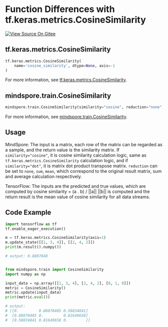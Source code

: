 # Function Differences with tf.keras.metrics.CosineSimilarity

[![View Source On Gitee](https://mindspore-website.obs.cn-north-4.myhuaweicloud.com/website-images/r2.0/resource/_static/logo_source_en.png)](https://gitee.com/mindspore/docs/blob/r2.0/docs/mindspore/source_en/note/api_mapping/tensorflow_diff/metricCosineSim.md)

## tf.keras.metrics.CosineSimilarity

```python
tf.keras.metrics.CosineSimilarity(
    name='cosine_similarity', dtype=None, axis=-1
)
```

For more information, see [tf.keras.metrics.CosineSimilarity](https://tensorflow.google.cn/versions/r1.15/api_docs/python/tf/keras/metrics/CosineSimilarity).

## mindspore.train.CosineSimilarity

```python
mindspore.train.CosineSimilarity(similarity="cosine", reduction="none", zero_diagonal=True)
```

For more information, see [mindspore.train.CosineSimilarity](https://www.mindspore.cn/docs/en/r2.0/api_python/train/mindspore.train.CosineSimilarity.html#mindspore.train.CosineSimilarity).

## Usage

MindSpore: The input is a matrix, each row of the matrix can be regarded as a sample, and the return value is the similarity matrix. If `similarity="cosine"`, it is cosine similarity calculation logic, same as `tf.keras.metrics.CosineSimilarity` calculation logic, and if `similarity="dot"`, it is matrix dot product transpose matrix. `reduction` can be set to `none`, `sum`, `mean`, which correspond to the original result matrix, sum and average calculation respectively.

TensorFlow: The inputs are the predicted and true values, which are computed by cosine similarity = (a . b) / ||a|| ||b|| is computed and the return result is the mean value of cosine similarity for all data streams.

## Code Example

```python
import tensorflow as tf
tf.enable_eager_execution()

m = tf.keras.metrics.CosineSimilarity(axis=1)
m.update_state([[1, 3, 4]], [[2, 4, 2]])
print(m.result().numpy())

# output: 0.8807048


from mindspore.train import CosineSimilarity
import numpy as np

input_data = np.array([[1, 3, 4], [2, 4, 2], [0, 1, 0]])
metric = CosineSimilarity()
metric.update(input_data)
print(metric.eval())

# output:
# [[0.         0.88070485 0.58834841]
#  [0.88070485 0.         0.81649658]
#  [0.58834841 0.81649658 0.        ]]
```
